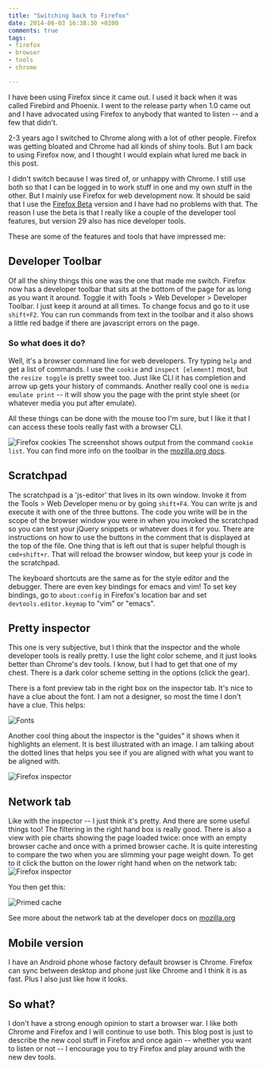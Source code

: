 ```yaml
---
title: "Switching back to Firefox"
date: 2014-06-03 16:38:30 +0200
comments: true
tags:
- firefox
- browser
- tools
- chrome

---
```

I have been using Firefox since it came out. I used it back when it was called Firebird and Phoenix. I went to the release party when 1.0 came out and I have advocated using Firefox to anybody that wanted to listen -- and a few that didn't.

2-3 years ago I switched to Chrome along with a lot of other people. Firefox was getting bloated and Chrome had all kinds of shiny tools. But I am back to using Firefox now, and I thought I would explain what lured me back in this post.

I didn't switch because I was tired of, or unhappy with Chrome. I still use both so that I can be logged in to work stuff in one and my own stuff in the other. But I mainly use Firefox for web development now. It should be said that I use the [Firefox Beta](http://www.mozilla.org/en-US/firefox/channel/#beta) version and I have had no problems with that. The reason I use the beta is that I really like a couple of the developer tool features, but version 29 also has nice developer tools.

These are some of the features and tools that have impressed me:

## Developer Toolbar
Of all the shiny things this one was the one that made me switch. Firefox now has a developer toolbar that sits at the bottom of the page for as long as you want it around. Toggle it with Tools > Web Developer > Developer Toolbar. I just keep it around at all times. To change focus and go to it use `shift+F2`. You can run commands from text in the toolbar and it also shows a little red badge if there are javascript errors on the page.

### So what does it do?
Well, it's a browser command line for web developers. Try typing `help` and get a list of commands. I use the `cookie` and `inspect [element]` most, but the `resize toggle` is pretty sweet too. Just like CLI it has completion and arrow up gets your history of commands. Another really cool one is `media emulate print` -- it will show you the page with the print style sheet (or whatever media you put after emulate).

All these things can be done with the mouse too I'm sure, but I like it that I can access these tools really fast with a browser CLI.

![Firefox cookies](/img/cookies.png)
The screenshot shows output from the command `cookie list`. You can find more info on the toolbar in the [mozilla.org docs](https://developer.mozilla.org/en-US/docs/Tools/GCLI).

## Scratchpad
The scratchpad is a 'js-editor' that lives in its own window. Invoke it from the Tools > Web Developer menu or by going `shift+F4`. You can write js and execute it with one of the three buttons. The code you write will be in the scope of the browser window you were in when you invoked the scratchpad so you can test your jQuery snippets or whatever does it for you. There are instructions on how to use the buttons in the comment that is displayed at the top of the file. One thing that is left out that is super helpful though is `cmd+shift+r`. That will reload the browser window, but keep your js code in the scratchpad.

The keyboard shortcuts are the same as for the style editor and the debugger. There are even key bindings for emacs and vim! To set key bindings, go to `about:config` in Firefox's location bar and set `devtools.editor.keymap` to "vim" or "emacs".

## Pretty inspector
This one is very subjective, but I think that the inspector and the whole developer tools is really pretty. I use the light color scheme, and it just looks better than Chrome's dev tools. I know, but I had to get that one of my chest. There is a dark color scheme setting in the options (click the gear).

There is a font preview tab in the right box on the inspector tab. It's nice to have a clue about the font. I am not a designer, so most the time I don't have a clue. This helps:

![Fonts](/img/fonts.png)

Another cool thing about the inspector is the "guides" it shows when it highlights an element. It is best illustrated with an image. I am talking about the dotted lines that helps you see if you are aligned with what you want to be aligned with.

![Firefox inspector](/img/inspector.png)

## Network tab
Like with the inspector -- I just think it's pretty. And there are some useful things too! The filtering in the right hand box is really good. There is also a view with pie charts showing the page loaded twice: once with an empty browser cache and once with a primed browser cache. It is quite interesting to compare the two when you are slimming your page weight down. To get to it click the button on the lower right hand when on the network tab: ![Firefox inspector](/img/cache-button.png)

You then get this:

![Primed cache](/img/primed-cache.png)

See more about the network tab at the developer docs on [mozilla.org](https://developer.mozilla.org/en-US/docs/Tools/Network_Monitor)

## Mobile version
I have an Android phone whose factory default browser is Chrome. Firefox can sync between desktop and phone just like Chrome and I think it is as fast. Plus I also just like how it looks.

## So what?
I don't have a strong enough opinion to start a browser war. I like both Chrome and Firefox and I will continue to use both. This blog post is just to describe the new cool stuff in Firefox and once again -- whether you want to listen or not -- I encourage you to try Firefox and play around with the new dev tools.

